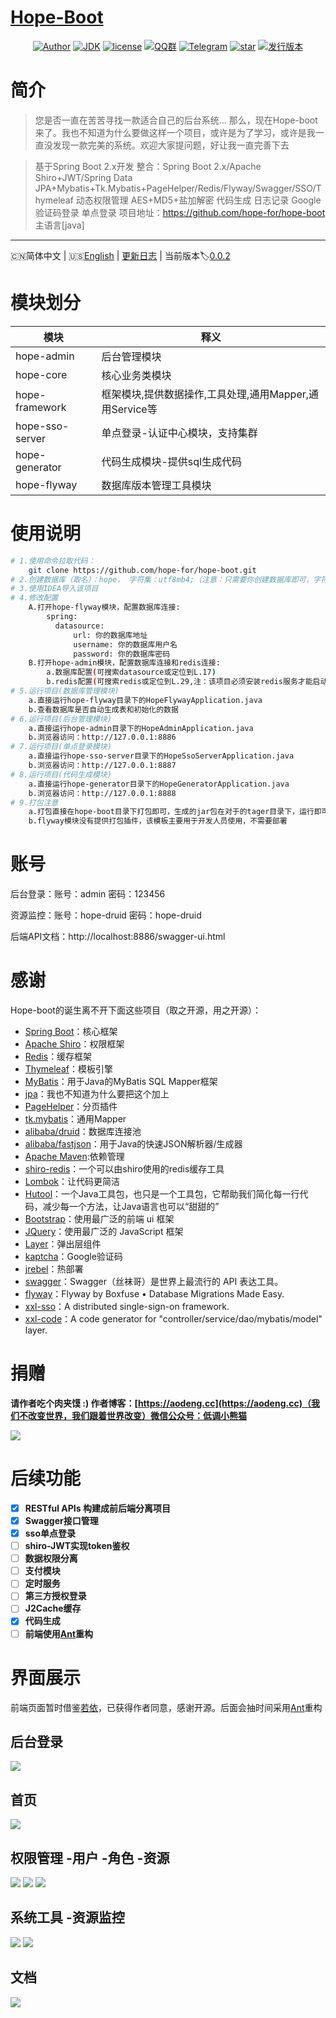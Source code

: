 <h1><a href="https://github.com/hope-for/hope-boot">Hope-Boot</a></h1>

<p align="center">
<a href="https://aodeng.cc"><img alt="Author" src="https://img.shields.io/badge/author-%E4%BD%8E%E8%B0%83%E5%B0%8F%E7%86%8A%E7%8C%AB-blue.svg"/></a>
<a href="https://github.com/hope-for/hope-boot"><img alt="JDK" src="https://img.shields.io/badge/JDK-1.8-orange.svg"/></a>
<a href="https://github.com/hope-for/hope-boot/blob/master/LICENSE"><img alt="license" src="https://img.shields.io/github/license/java-aodeng/hope.svg?style=flat-square"/></a>
<a href="https://jq.qq.com/?_wv=1027&k=574chhz"><img alt="QQ群" src="https://img.shields.io/badge/chat-%E4%BD%8E%E8%B0%83%E5%B0%8F%E7%86%8A%E7%8C%ABQQ%E7%BE%A4-yellow.svg"/></a>
<a href="https://t.me/joinchat/LSsyBxVKLGEkF5MtIhg6TQ"><img alt="Telegram" src="https://img.shields.io/badge/telegram-%E4%BD%8E%E8%B0%83%E5%B0%8F%E7%86%8A%E7%8C%AB--%E5%AE%98%E6%96%B9%E9%83%A8%E8%90%BD-orange.svg"/></a>
<a href="https://github.com/hope-for/hope-boot"><img alt="star" src="https://img.shields.io/github/stars/hope-for/hope-boot.svg?label=Stars&style=social"/></a>
<a href="https://github.com/hope-for/hope-boot/releases"><img alt="发行版本" src="https://img.shields.io/badge/release-%E5%8F%91%E8%A1%8C%E7%89%88%E6%9C%AC-red.svg"/></a>
</p>

# 简介

>您是否一直在苦苦寻找一款适合自己的后台系统... 那么，现在Hope-boot来了。我也不知道为什么要做这样一个项目，或许是为了学习，或许是我一直没发现一款完美的系统。欢迎大家提问题，好让我一直完善下去

> 基于Spring Boot 2.x开发 整合：Spring Boot 2.x/Apache Shiro+JWT/Spring Data JPA+Mybatis+Tk.Mybatis+PageHelper/Redis/Flyway/Swagger/SSO/Thymeleaf 动态权限管理 AES+MD5+盐加解密 代码生成 日志记录 Google验证码登录 单点登录 项目地址：https://github.com/hope-for/hope-boot 主语言[java]

------------------------------

🇨🇳简体中文 | 🇺🇸[English](./README-EN.md) | [更新日志](https://github.com/hope-for/hope-boot/commits/master) | 当前版本:label:[0.0.2](https://github.com/hope-for/hope-boot)

# 模块划分

| 模块         | 释义                      |    
| ---------- | ----------------------- |
| hope-admin  | 后台管理模块 |      
| hope-core  | 核心业务类模块 |    
| hope-framework | 框架模块,提供数据操作,工具处理,通用Mapper,通用Service等 |
| hope-sso-server | 单点登录-认证中心模块，支持集群 |
| hope-generator | 代码生成模块-提供sql生成代码 |
| hope-flyway | 数据库版本管理工具模块 |

# 使用说明

```bash
# 1.使用命令拉取代码：
    git clone https://github.com/hope-for/hope-boot.git 
# 2.创建数据库（取名）：hope， 字符集：utf8mb4;（注意：只需要你创建数据库即可，字符集不是utf8，而是utf8mb4）
# 3.使用IDEA导入该项目
# 4.修改配置
    A.打开hope-flyway模块，配置数据库连接:
        spring:
          datasource:
              url: 你的数据库地址
              username: 你的数据库用户名
              password: 你的数据库密码
    B.打开hope-admin模块，配置数据库连接和redis连接:
        a.数据库配置(可搜索datasource或定位到L.17)
        b.redis配置(可搜索redis或定位到L.29,注：该项目必须安装redis服务才能启动)
# 5.运行项目(数据库管理模块)    
    a.直接运行hope-flyway目录下的HopeFlywayApplication.java
    b.查看数据库是否自动生成表和初始化的数据
# 6.运行项目(后台管理模块)
    a.直接运行hope-admin目录下的HopeAdminApplication.java
    b.浏览器访问：http://127.0.0.1:8886
# 7.运行项目(单点登录模块)
    a.直接运行hope-sso-server目录下的HopeSsoServerApplication.java
    b.浏览器访问：http://127.0.0.1:8887
# 8.运行项目(代码生成模块)
    a.直接运行hope-generator目录下的HopeGeneratorApplication.java
    b.浏览器访问：http://127.0.0.1:8888 
# 9.打包注意
    a.打包直接在hope-boot目录下打包即可，生成的jar包在对于的tager目录下，运行即可
    b.flyway模块没有提供打包插件，该模板主要用于开发人员使用，不需要部署
```

# 账号

后台登录：账号：admin 密码：123456

资源监控：账号：hope-druid 密码：hope-druid

后端API文档：http://localhost:8886/swagger-ui.html

# 感谢

Hope-boot的诞生离不开下面这些项目（取之开源，用之开源）：

- [Spring Boot](https://github.com/spring-projects/spring-boot)：核心框架
- [Apache Shiro](https://github.com/apache/shiro)：权限框架
- [Redis](https://github.com/antirez/redis)：缓存框架
- [Thymeleaf](https://github.com/thymeleaf/thymeleaf)：模板引擎
- [MyBatis](https://github.com/mybatis/mybatis-3)：用于Java的MyBatis SQL Mapper框架
- [jpa](https://github.com/spring-projects/spring-data-jpa)：我也不知道为什么要把这个加上
- [PageHelper](https://github.com/pagehelper/Mybatis-PageHelper)：分页插件
- [tk.mybatis](https://github.com/abel533/Mapper)：通用Mapper
- [alibaba/druid](https://github.com/alibaba/druid)：数据库连接池
- [alibaba/fastjson](https://github.com/alibaba/fastjson)：用于Java的快速JSON解析器/生成器
- [Apache Maven](https://maven.apache.org/):依赖管理
- [shiro-redis](https://github.com/alexxiyang/shiro-redis)：一个可以由shiro使用的redis缓存工具
- [Lombok](https://www.projectlombok.org/)：让代码更简洁
- [Hutool](https://github.com/looly/hutool)：一个Java工具包，也只是一个工具包，它帮助我们简化每一行代码，减少每一个方法，让Java语言也可以“甜甜的”
- [Bootstrap](https://github.com/twbs/bootstrap.git)：使用最广泛的前端 ui 框架
- [JQuery](https://github.com/jquery/jquery.git)：使用最广泛的 JavaScript 框架
- [Layer](https://github.com/sentsin/layer.git)：弹出层组件
- [kaptcha](https://github.com/penggle/kaptcha)：Google验证码
- [jrebel](https://zeroturnaround.com/software/jrebel/)：热部署
- [swagger](https://github.com/swagger-api/swagger-ui)：Swagger（丝袜哥）是世界上最流行的 API 表达工具。
- [flyway](https://github.com/flyway/flyway)：Flyway by Boxfuse • Database Migrations Made Easy.
- [xxl-sso](https://github.com/xuxueli/xxl-sso/)：A distributed single-sign-on framework.
- [xxl-code](https://github.com/xuxueli/xxl-code-generator/)：A code generator for "controller/service/dao/mybatis/model" layer.

# 捐赠

**请作者吃个肉夹馍 :) 作者博客：[https://aodeng.cc](https://aodeng.cc)（我们不改变世界，我们跟着世界改变）微信公众号：低调小熊猫**

![](https://i.loli.net/2018/12/31/5c29d3b18826d.png)

# 后续功能

- [x] **RESTful APIs 构建成前后端分离项目**
- [x] **Swagger接口管理**
- [X] **sso单点登录**
- [ ] **shiro-JWT实现token鉴权**
- [ ] **数据权限分离**
- [ ] **支付模块**
- [ ] **定时服务**
- [ ] **第三方授权登录**
- [ ] **J2Cache缓存**
- [X] **代码生成**
- [ ] **前端使用[Ant](https://ant.design/)重构**

# 界面展示

前端页面暂时借鉴[若依](https://gitee.com/y_project)，已获得作者同意，感谢开源。后面会抽时间采用[Ant](https://ant.design/)重构

## 后台登录

![](https://i.loli.net/2019/05/01/5cc930100d298.png)

## 首页

![](https://i.loli.net/2019/05/01/5cc9300612ca5.png)

## 权限管理 -用户 -角色 -资源

![](https://i.loli.net/2019/05/01/5cc9300d45a92.png)
![](https://i.loli.net/2019/05/01/5cc9300d62006.png)
![](https://i.loli.net/2019/05/01/5cc9300d8fb70.png)

## 系统工具 -资源监控

![](https://i.loli.net/2019/05/01/5cc9300bc316d.png)
![](https://i.loli.net/2019/05/01/5cc93003ef3d6.png)

## 文档

![](https://i.loli.net/2019/05/01/5cc932128cc07.png)